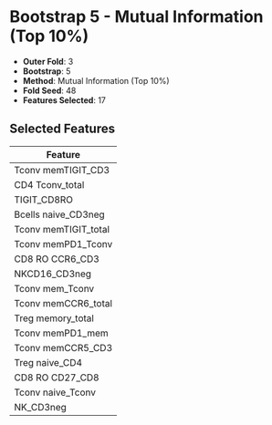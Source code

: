 # Bootstrap 5 - Mutual Information (Top 10%)

- **Outer Fold**: 3
- **Bootstrap**: 5
- **Method**: Mutual Information (Top 10%)
- **Fold Seed**: 48
- **Features Selected**: 17

## Selected Features

| Feature |
|---------|
| Tconv memTIGIT_CD3 |
| CD4 Tconv_total |
| TIGIT_CD8RO |
| Bcells naive_CD3neg |
| Tconv memTIGIT_total |
| Tconv memPD1_Tconv |
| CD8 RO CCR6_CD3 |
| NKCD16_CD3neg |
| Tconv mem_Tconv |
| Tconv memCCR6_total |
| Treg memory_total |
| Tconv memPD1_mem |
| Tconv memCCR5_CD3 |
| Treg naive_CD4 |
| CD8 RO CD27_CD8 |
| Tconv naive_Tconv |
| NK_CD3neg |
